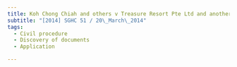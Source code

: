 ```yaml
---
title: Koh Chong Chiah and others v Treasure Resort Pte Ltd and another 
subtitle: "[2014] SGHC 51 / 20\_March\_2014"
tags:
  - Civil procedure
  - Discovery of documents
  - Application

---
```


